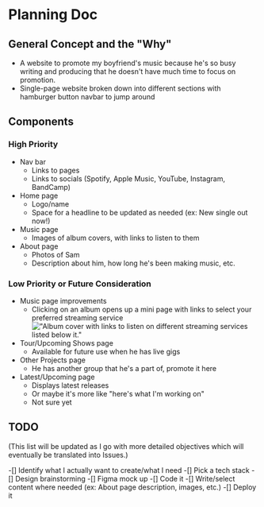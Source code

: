 # Planning Doc #

## General Concept and the "Why" ##

- A website to promote my boyfriend's music because he's so busy writing and producing that he doesn't have much time to focus on promotion.
- Single-page website broken down into different sections with hamburger button navbar to jump around

## Components ##

### High Priority ###

- Nav bar
  - Links to pages
  - Links to socials (Spotify, Apple Music, YouTube, Instagram, BandCamp)
- Home page
  - Logo/name
  - Space for a headline to be updated as needed (ex: New single out now!)
- Music page
  - Images of album covers, with links to listen to them
- About page
  - Photos of Sam
  - Description about him, how long he's been making music, etc.

### Low Priority or Future Consideration ###

- Music page improvements
  - Clicking on an album opens up a mini page with links to select your preferred streaming service
  !["Album cover with links to listen on different streaming services listed below it."](https://ibb.co/PmqwFW9)
- Tour/Upcoming Shows page
  - Available for future use when he has live gigs
- Other Projects page
  - He has another group that he's a part of, promote it here
- Latest/Upcoming page
  - Displays latest releases
  - Or maybe it's more like "here's what I'm working on"
  - Not sure yet

## TODO ##

(This list will be updated as I go with more detailed objectives which will eventually be translated into Issues.)

-[] Identify what I actually want to create/what I need
-[] Pick a tech stack
-[] Design brainstorming
-[] Figma mock up
-[] Code it
-[] Write/select content where needed (ex: About page description, images, etc.)
-[] Deploy it

